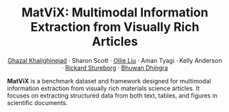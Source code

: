 <h1 align="center">MatViX: Multimodal Information Extraction from Visually Rich Articles</h1>

<p align="center">
  <a href="https://ghazalkhalighinejad.github.io/">Ghazal Khalighinejad</a> ·
  <a>Sharon Scott</a> ·
  <a href="https://ollieliu.com/">Ollie Liu</a> ·
  <a>Aman Tyagi</a> ·
  <a>Kelly Anderson</a> ·
  <a href="https://www.rickard.stureborg.com/">Rickard Stureborg</a> ·
  <a href="https://users.cs.duke.edu/~bdhingra/">Bhuwan Dhingra</a>
</p>

**MatViX** is a benchmark dataset and framework designed for multimodal information extraction from visually rich materials science articles. It focuses on extracting structured data from both text, tables, and figures in scientific documents.
